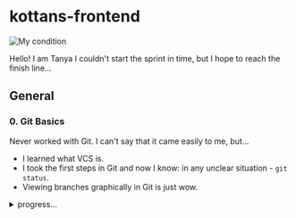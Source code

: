 # kottans-frontend
![My condition](https://user-images.githubusercontent.com/105552662/188242476-65e5872f-179d-4355-ad66-e29cc7975452.jpg)

Hello! I am Tanya 
I couldn't start the sprint in time, but I hope to reach the finish line...
## General
### 0. Git Basics

Never worked with Git. I can't say that it came easily to me, but...

* I learned what VCS is.
* I took the first steps in Git and now I know: in any unclear situation - `git status`.
* Viewing branches graphically in Git is just wow.

<details><summary>progress...</summary>
<p>

- [x] *Тижні 1 і 2 курсу* **Introduction to Git and GitHub**

![1 week](https://user-images.githubusercontent.com/105552662/188247528-85017d9f-a2d8-4216-ad38-c64beb20d4bd.png)
![2 week](https://user-images.githubusercontent.com/105552662/188247537-ddd4c4ff-425f-4798-8827-e63d5cf32891.png)

- [x] ** learngitbranching.js.org**
![Знімок екрана (442)](https://user-images.githubusercontent.com/105552662/188250355-ace12449-b442-4c5c-a96f-e639ea7992d8.png)

</p>
</details>

